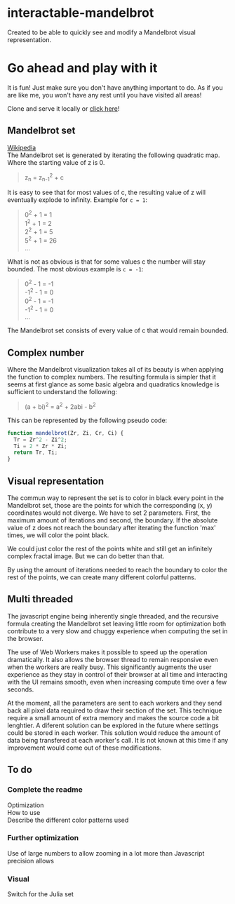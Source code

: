 # interactable-mandelbrot
Created to be able to quickly see and modify a Mandelbrot visual representation.

# Go ahead and play with it
It is fun! Just make sure you don't have anything important to do. As if you are like me, you won't have any rest until you have visited all areas!

Clone and serve it locally or [click here](https://cloutiermat.github.io/interactable-mandelbrot)!

## Mandelbrot set
[Wikipedia](https://en.wikipedia.org/wiki/Mandelbrot_set)  
The Mandelbrot set is generated by iterating the following quadratic map. Where the starting value of z is 0.

> z<sub>n</sub> = z<sub>n-1</sub><sup>2</sup> + c

It is easy to see that for most values of c, the resulting value of z will eventually explode to infinity. Example for `c = 1`:

> 0<sup>2</sup> + 1 = 1  
> 1<sup>2</sup> + 1 = 2  
> 2<sup>2</sup> + 1 = 5  
> 5<sup>2</sup> + 1 = 26  
> ...

What is not as obvious is that for some values c the number will stay bounded. The most obvious example is `c = -1`:

> 0<sup>2</sup> - 1 = -1  
> -1<sup>2</sup> - 1 = 0  
> 0<sup>2</sup> - 1 = -1  
> -1<sup>2</sup> - 1 = 0  
> ...

The Mandelbrot set consists of every value of c that would remain bounded.

## Complex number
Where the Mandelbrot visualization takes all of its beauty is when applying the function to complex numbers. The resulting formula is simpler that it seems at first glance as some basic algebra and quadratics knowledge is sufficient to understand the following:

> (a + bi)<sup>2</sup> = a<sup>2</sup> + 2abi - b<sup>2</sup>  

This can be represented by the following pseudo code:
```js
function mandelbrot(Zr, Zi, Cr, Ci) {
  Tr = Zr^2 - Zi^2;
  Ti = 2 * Zr * Zi;
  return Tr, Ti;
}
```

## Visual representation
The commun way to represent the set is to color in black every point in the Mandelbrot set, those are the points for which the corresponding (x, y) coordinates would not diverge. We have to set 2 parameters. First, the maximum amount of iterations and second, the boundary. If the absolute value of z does not reach the boundary after iterating the function 'max' times, we will color the point black.

We could just color the rest of the points white and still get an infinitely complex fractal image. But we can do better than that.

By using the amount of iterations needed to reach the boundary to color the rest of the points, we can create many different colorful patterns. 

## Multi threaded
The javascript engine being inherently single threaded, and the recursive formula creating the Mandelbrot set leaving little room for optimization both contribute to a very slow and chuggy experience when computing the set in the browser.

The use of Web Workers makes it possible to speed up the operation dramatically. It also allows the browser thread to remain responsive even when the workers are really busy. This significantly augments the user experience as they stay in control of their browser at all time and interacting with the UI remains smooth, even when increasing compute time over a few seconds.

At the moment, all the parameters are sent to each workers and they send back all pixel data required to draw their section of the set. This technique require a small amount of extra memory and makes the source code a bit lenghtier. A diferent solution can be explored in the future where settings could be stored in each worker. This solution would reduce the amount of data being transfered at each worker's call. It is not known at this time if any improvement would come out of these modifications.

## To do

### Complete the readme
Optimization  
How to use  
Describe the different color patterns used

### Further optimization
Use of large numbers to allow zooming in a lot more than Javascript precision allows

### Visual
Switch for the Julia set
